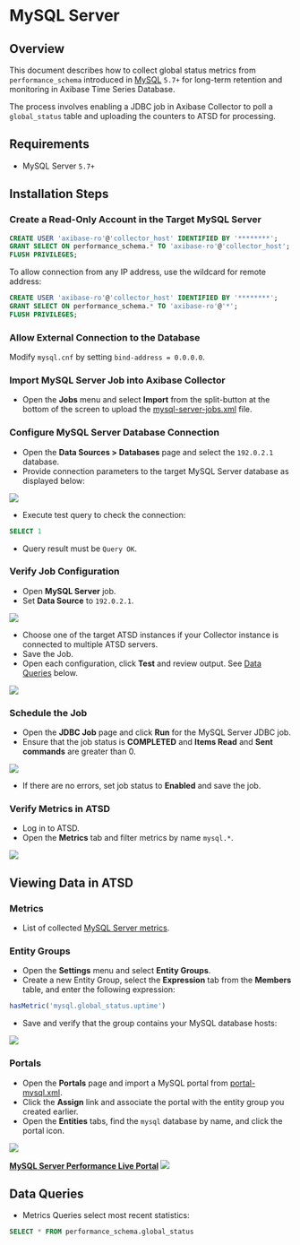 # MySQL Server

## Overview

This document describes how to collect global status metrics from `performance_schema` introduced in [MySQL](http://www.mysql.com/) `5.7+` for long-term retention and monitoring in Axibase Time Series Database.

The process involves enabling a JDBC job in Axibase Collector to poll a `global_status` table and uploading the counters to ATSD for processing.

## Requirements

* MySQL Server `5.7+`

## Installation Steps

### Create a Read-Only Account in the Target MySQL Server

```sql
CREATE USER 'axibase-ro'@'collector_host' IDENTIFIED BY '********';
GRANT SELECT ON performance_schema.* TO 'axibase-ro'@'collector_host';
FLUSH PRIVILEGES;
```

To allow connection from any IP address, use the wildcard for remote address:

```sql
CREATE USER 'axibase-ro'@'collector_host' IDENTIFIED BY '********';
GRANT SELECT ON performance_schema.* TO 'axibase-ro'@'*';
FLUSH PRIVILEGES;
```

### Allow External Connection to the Database

Modify `mysql.cnf` by setting `bind-address = 0.0.0.0`.

### Import MySQL Server Job into Axibase Collector

* Open the **Jobs** menu and select **Import** from the split-button at the bottom of the screen to upload the [mysql-server-jobs.xml](./mysql-server-jobs.xml) file.

### Configure MySQL Server Database Connection

* Open the **Data Sources > Databases** page and select the `192.0.2.1` database.
* Provide connection parameters to the target MySQL Server database as displayed below:

![](./images/mysql-datasource.png)

* Execute test query to check the connection:

```SQL
SELECT 1
```

* Query result must be `Query OK`.

### Verify Job Configuration

* Open **MySQL Server** job.
* Set **Data Source** to `192.0.2.1`.

![](./images/mysql-jdbc-job.png)

* Choose one of the target ATSD instances if your Collector instance is connected to multiple ATSD servers.
* Save the Job.
* Open each configuration, click **Test** and review output. See [Data Queries](#data-queries) below.

![](./images/test_result.png)

### Schedule the Job

* Open the **JDBC Job** page and click **Run** for the MySQL Server JDBC job.
* Ensure that the job status is **COMPLETED** and **Items Read** and **Sent commands** are greater than 0.

![](./images/test_run.png)

* If there are no errors, set job status to **Enabled** and save the job.

### Verify Metrics in ATSD

* Log in to ATSD.
* Open the **Metrics** tab and filter metrics by name `mysql.*`.

![](./images/mysql-metrics.png)

## Viewing Data in ATSD

### Metrics

* List of collected [MySQL Server metrics](./metric-list.md).

### Entity Groups

* Open the **Settings** menu and select **Entity Groups**.
* Create a new Entity Group, select the **Expression** tab from the **Members** table, and enter the following expression:

```javascript
hasMetric('mysql.global_status.uptime')
```

* Save and verify that the group contains your MySQL database hosts:

![](./images/mysql-entity-group.png)

### Portals

* Open the **Portals** page and import a MySQL portal from [portal-mysql.xml](portal-mysql.xml).
* Click the **Assign** link and associate the portal with the entity group you created earlier.
* Open the **Entities** tabs, find the `mysql` database by name, and click the portal icon.

![](./images/mysql-portal-icon.png)

[**MySQL Server Performance Live Portal**](https://apps.axibase.com/chartlab/cf72dec3)
![](./images/mysql-portal.png)

## Data Queries

* Metrics Queries select most recent statistics:

```SQL
SELECT * FROM performance_schema.global_status
```

